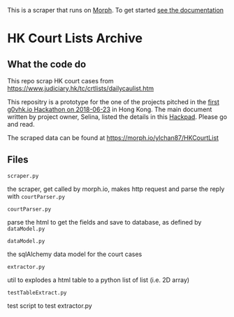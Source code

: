 This is a scraper that runs on [Morph](https://morph.io). To get started [see the documentation](https://morph.io/documentation)

# HK Court Lists Archive

## What the code do
This repo scrap HK court cases from
https://www.judiciary.hk/tc/crtlists/dailycaulist.htm

This repositry is a prototype for the one of the projects pitched in the [first g0vhk.io Hackathon on 2018-06-23](https://beta.hackfoldr.org/g0vhk1st/) in Hong Kong. The main document written by project owner, Selina, listed the details in this [Hackpad](https://hackpad.tw/HK-Court-Lists-Archive-e6DAOVBLRoh). Please go and read.

The scraped data can be found at https://morph.io/ylchan87/HKCourtList

## Files
`scraper.py`

the scraper, get called by morph.io, makes http request and parse the reply with `courtParser.py`

`courtParser.py`

parse the html to get the fields and save to database, as defined by `dataModel.py`

`dataModel.py`

the sqlAlchemy data model for the court cases

`extractor.py`

util to explodes a html table to a python list of list (i.e. 2D array)

`testTableExtract.py`

test script to test extractor.py
